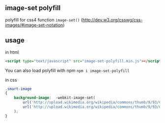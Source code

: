 ## image-set polyfill

polyfill for css4 function ```image-set()``` (http://dev.w3.org/csswg/css-images/#image-set-notation)

## usage

in html
```html
<script type="text/javascript" src="image-set-polyfill.min.js"></script>
```

You can also load polyfill with npm ```npm i image-set-polyfill```

in css
```css
.smart-image 
{
    background-image:  -webkit-image-set(
        url('http://upload.wikimedia.org/wikipedia/commons/thumb/9/93/Cat_poster_2.jpg/297px-Cat_poster_2.jpg') 1.0x,
        url('http://upload.wikimedia.org/wikipedia/commons/thumb/9/93/Cat_poster_2.jpg/594px-Cat_poster_2.jpg') 2.0x
    );
}
```

